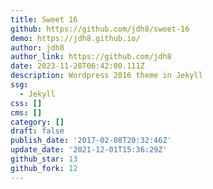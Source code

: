 ```yaml
---
title: Sweet 16
github: https://github.com/jdh8/sweet-16
demo: https://jdh8.github.io/
author: jdh8
author_link: https://github.com/jdh8
date: 2023-11-28T06:42:00.111Z
description: Wordpress 2016 theme in Jekyll
ssg:
  - Jekyll
css: []
cms: []
category: []
draft: false
publish_date: '2017-02-08T20:32:46Z'
update_date: '2021-12-01T15:36:29Z'
github_star: 13
github_fork: 12
---
```

